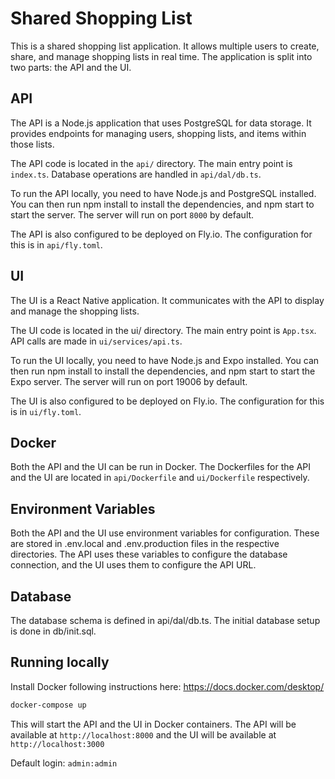 # Shared Shopping List

This is a shared shopping list application. It allows multiple users to create, share, and manage shopping lists in real time. The application is split into two parts: the API and the UI.

## API

The API is a Node.js application that uses PostgreSQL for data storage. It provides endpoints for managing users, shopping lists, and items within those lists.

The API code is located in the `api/` directory. The main entry point is `index.ts`. Database operations are handled in `api/dal/db.ts`.

To run the API locally, you need to have Node.js and PostgreSQL installed. You can then run npm install to install the dependencies, and npm start to start the server. The server will run on port `8000` by default.

The API is also configured to be deployed on Fly.io. The configuration for this is in `api/fly.toml`.

## UI

The UI is a React Native application. It communicates with the API to display and manage the shopping lists.

The UI code is located in the ui/ directory. The main entry point is `App.tsx`. API calls are made in `ui/services/api.ts`.

To run the UI locally, you need to have Node.js and Expo installed. You can then run npm install to install the dependencies, and npm start to start the Expo server. The server will run on port 19006 by default.

The UI is also configured to be deployed on Fly.io. The configuration for this is in `ui/fly.toml`.

## Docker

Both the API and the UI can be run in Docker. The Dockerfiles for the API and the UI are located in `api/Dockerfile` and `ui/Dockerfile` respectively.

## Environment Variables

Both the API and the UI use environment variables for configuration. These are stored in .env.local and .env.production files in the respective directories. The API uses these variables to configure the database connection, and the UI uses them to configure the API URL.

## Database

The database schema is defined in api/dal/db.ts. The initial database setup is done in db/init.sql.

## Running locally

Install Docker following instructions here: https://docs.docker.com/desktop/

```sh
docker-compose up
```

This will start the API and the UI in Docker containers. The API will be available at `http://localhost:8000` and the UI will be available at `http://localhost:3000`

Default login: `admin:admin`
